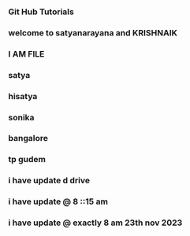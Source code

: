 ### Git Hub Tutorials  
### welcome to satyanarayana and KRISHNAIK
### I AM FILE
### satya 
### hisatya
### sonika
### bangalore
### tp gudem
### i have update d drive
### i have update @ 8 ::15 am 
### i have update @ exactly 8 am 23th nov 2023

